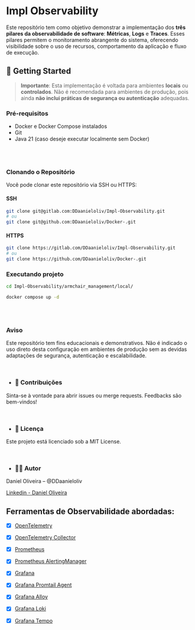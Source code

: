 # Impl Observability

Este repositório tem como objetivo demonstrar a implementação dos **três pilares da observabilidade de software**: **Métricas**, **Logs** e **Traces**. Esses pilares permitem o monitoramento abrangente do sistema, oferecendo visibilidade sobre o uso de recursos, comportamento da aplicação e fluxo de execução.

## 🚀 Getting Started

> **Importante**: Esta implementação é voltada para ambientes **locais** ou **controlados**. Não é recomendada para ambientes de produção, pois ainda **não inclui práticas de segurança ou autenticação** adequadas.

### Pré-requisitos

- Docker e Docker Compose instalados
- Git
- Java 21 (caso deseje executar localmente sem Docker)

<br>
<br>

### Clonando o Repositório

Você pode clonar este repositório via SSH ou HTTPS:

#### SSH

```bash
git clone git@gitlab.com:DDaanieloliv/Impl-Observability.git
# ou
git clone git@github.com:DDaanieloliv/Docker-.git
```

#### HTTPS

```bash
git clone https://gitlab.com/DDaanieloliv/Impl-Observability.git
# ou
git clone https://github.com/DDaanieloliv/Docker-.git
```



### Executando projeto

```bash
cd Impl-Observability/armchair_management/local/

docker compose up -d 
```

<br>
<br>

### Aviso

Este repositório tem fins educacionais e demonstrativos. Não é indicado o uso direto desta configuração em ambientes de produção sem as devidas adaptações de segurança, autenticação e escalabilidade.

<br>

- ### 🤝 Contribuições

Sinta-se à vontade para abrir issues ou merge requests. Feedbacks são bem-vindos!

<br>

- ### 📄 Licença

Este projeto está licenciado sob a MIT License.

<br>

- ### 👨‍💻 Autor

Daniel Oliveira – @DDaanieloliv

[Linkedin - Daniel Oliveira](https://www.linkedin.com/in/daniel-oliveira-aba552251/)


## Ferramentas de Observabilidade abordadas:

- [X] [OpenTelemetry](https://opentelemetry.io/docs/zero-code/java/agent/getting-started/)
- [X] [OpenTelemetry Collector](https://opentelemetry.io/docs/)
- [X] [Prometheus](https://prometheus.io/docs/prometheus/latest/configuration/configuration/)
- [X] [Prometheus AlertingManager](https://prometheus.io/docs/alerting/latest/configuration/)
- [X] [Grafana](https://grafana.com/docs/grafana/latest/introduction/)
- [X] [Grafana Promtail Agent](https://grafana.com/docs/loki/latest/send-data/promtail/)
- [X] [Grafana Alloy](https://grafana.com/docs/alloy/latest/)
- [X] [Grafana Loki](https://grafana.com/docs/alloy/latest/)
- [X] [Grafana Tempo](https://grafana.com/docs/alloy/latest/)
  